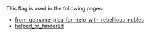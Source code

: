 This flag is used in the following pages:
 - [from_getname_plea_for_help_with_rebellious_nobles](../events/from_getname_plea_for_help_with_rebellious_nobles.md)
 - [helped_or_hindered](../events/helped_or_hindered.md)
